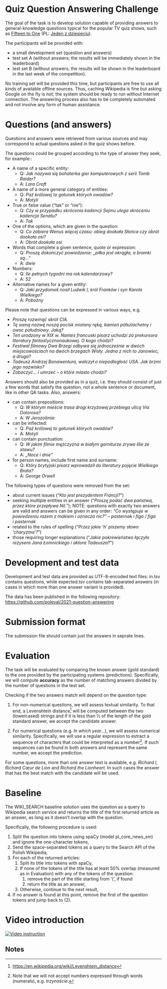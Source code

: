 # Quiz Question Answering Challenge

The goal of the task is to develop solution capable of providing answers to general-knowledge questions typical for  the popular TV quiz shows, such as [Fifteen to One](https://en.wikipedia.org/wiki/Fifteen_to_One) (PL: [Jeden z dziesięciu](https://pl.wikipedia.org/wiki/Jeden_z_dziesi%C4%99ciu)).

The participants will be provided with:

*   a small development set (question and answers)
*   test set A (without answers; the results will be immediately shown in the leaderboard)
*   test set B (without answers; the results will be shown in the leaderboard in the last week of the competition).

No training set will be provided this time, but participants are free to use all kinds of available offline sources. Thus, caching Wikipedia is fine but asking Google on the fly is not; the system should be ready to run without Internet connection. The answering process also has to be completely automated and not involve any form of human assistance.

# Questions (and answers)
Questions and answers were retrieved from various sources and may correspond to actual questions asked in the quiz shows before.

The questions could be grouped according to the type of answer they seek, for example::

*   A name of a specific entity:
    *   Q: _Jak nazywa się bohaterka gier komputerowych z serii Tomb Raider?_
    *   A: _Lara Croft_
*   A name of a more general category of entities:
    *   Q: _Paź królowej to gatunek których owadów?_
    *   A: _Motyli_
*   True or false value (“tak” or “nie”):
    *   Q: _Czy w przypadku skrócenia kadencji Sejmu ulega skróceniu kadencja Senatu?_
    *   A: _Tak_
*   One of the options, which are given in the question:
    *   Q: _Co zabiera Wenus więcej czasu: obieg dookoła Słońca czy obrót dookoła osi?_
    *   A: _Obrót dookoła osi_
*   Words that complete a given sentence, quote or expression:
    *   Q: _Proszę dokończyć powiedzenie: „piłka jest okrągła, a bramki są…”_
    *   A: _dwie_
*   Numbers:
    *   Q: _Ile pełnych tygodni ma rok kalendarzowy?_
    *   A: _52_
*   Alternative names for a given entity:
    *   Q: _Jaki przydomek nosił Ludwik I, król Franków i syn Karola Wielkiego?_
    *   A: _Pobożny_

Please note that questions can be expressed in various ways, e.g.

*   _Proszę rozwinąć skrót CIA._
*   _Tę samą nazwę noszą pocisk miotany ręką, kamień półszlachetny i owoc południowy. Jaką?_
*   _Ten urodzony w XIX w. Nantes francuski pisarz uchodzi za prekursora literatury fantastycznonaukowej. O kogo chodzi?_
*   _Festiwal filmowy Dwa Brzegi odbywa się jednocześnie w dwóch miejscowościach na dwóch brzegach Wisły. Jedna z nich to Janowiec, a druga?_
*   _Tadeusz Andrzej Bonawentura, walczył o niepodległość USA. Jak brzmi jego nazwisko?_
*   _Zobaczyć... i umrzeć – o które miasto chodzi?_

Answers should also be provided as in a quiz, i.e. they should consist of just a few words that satisfy the question, not a whole sentence or document, like in other QA tasks. Also, answers:

*   can contain prepositions:
    *   Q: _W którym mieście trasa drogi krzyżowej przebiega ulicą Via Dolorosa?_
    *   A: _W Jerozolimie_
*   can be inflected:
    *   Q: _Paź królowej to gatunek których owadów?_
    *   A: _Motyli_
*   can contain punctuation:
    *   Q: _W jakim filmie mężczyzna w białym garniturze zrywa lilie ze stawu?_
    *   A: _„Noce i dnie”_
*   for person names, include first name and surname:
    *   Q: _Który brytyjski pisarz wprowadził do literatury pojęcie Wielkiego Brata?_
    *   A: _George Orwell_

The following types of questions were removed from the set:

*   about current issues (“_Kto jest prezydentem Francji?_”)
*   seeking multiple entities in an answer (“_Proszę podać dwa państwa, przez które przepływa Nil._”); NOTE: questions with exactly two answers are valid and answers can be given in any order: _“Co występuje w powiedzeniu razem z makiem i oznacza nic?” – pasternak i figa / figa i pasternak_
*   related to the rules of spelling (“_Przez jakie ‘h’ piszemy słowo ‘charyzma’?_”)
*   those requiring longer explanations (“_Jakie pokrewieństwo łączyło reżysera Jana Łomnickiego i aktora Tadeusza?_")


# Development and test data
Development and test data are provided as UTF-8-encoded text files: in.tsv contains questions, while expected.tsv contains tab-separated answers (in cases in which more than one answer variant is provided).

The data has been published in the following repository: https://github.com/poleval/2021-question-answering

# Submission format
The submission file should contain just the answers in seprate lines.

# Evaluation
The task will be evaluated by comparing the known answer (gold standard) to the one provided by the participating systems (predictions). Specifically, we will compute **accuracy** as the number of matching answers divided by the number of questions in the test set.

Checking if the two answers match will depend on the question type:

1. For non-numerical questions, we will assess textual similarity. To that end, a Levenshtein distance[^1] will be computed between the two (lowercased) strings and if it is less than ½ of the length of the gold standard answer, we accept the candidate answer.

2. For numerical questions (e.g. _In which year…_), we will assess numerical similarity. Specifically, we will use a regular expression to extract a sequence of characters that could be interpreted as a number[^2]. If such sequences can be found in both answers and represent the same number, we accept the prediction.

For some questions, more than one answer text is available, e.g. _Richard I_, _Richard Cœur de Lion_ and _Richard the Lionheart_. In such cases the answer that has the best match with the candidate will be used.


# Baseline
The WIKI_SEARCH baseline solution uses the question as a query to Wikipedia search service and returns the title of the first returned article as an answer, as long as it doesn’t overlap with the question.

Specifically, the following procedure is used:

1. Split the question into tokens using spaCy (model pl_core_news_sm) and ignore the one-character tokens,
1. Send the space-separated tokens as a query to the Search API of the Polish Wikipedia,
1. For each of the returned articles:
   1. Split its title into tokens with spaCy,
   1. If none of the tokens of the title has at least 50% overlap (measured as in Evaluation) with any of the tokens of the question:
      1. remove the part of the title starting from ‘(‘, if found
      1. return the title as an answer,
   1. Otherwise, continue to the next result,
1. If no answer is found at this point, remove the first of the question tokens and jump back to (2).

# Video introduction

[![Video instruction](http://img.youtube.com/vi/Uau1x-oFyuM/0.jpg)](http://www.youtube.com/watch?v=Uau1x-oFyuM "Video instruction")

## Notes

[^1]:

     https://en.wikipedia.org/wiki/Levenshtein_distance

[^2]:

     Note that we will not accept numbers expressed through words (numerals), e.g. _trzynaście_.
